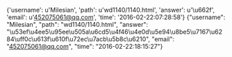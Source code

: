 {'username': u'Milesian', 'path': u'wd1140/1140.html', 'answer': u'\u662f', 'email': u'452075061@qq.com', 'time': '2016-02-22:07:28:58'}
{"username": "Milesian", "path": "wd1140/1140.html", "answer": "\u53ef\u4ee5\u95ee\u505a\u6cd5\u4f46\u4e0d\u5e94\u8be5\u7167\u6284\uff0c\u613f\u610f\u72ec\u7acb\u5b8c\u6210", "email": "452075061@qq.com", "time": "2016-02-22:18:15:27"}